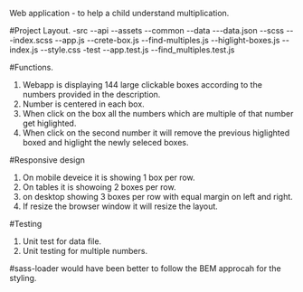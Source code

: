 Web application - to help a child understand multiplication.

#Project Layout.
-src
--api
--assets
--common
--data
---data.json
--scss
---index.scss
--app.js
--crete-box.js
--find-multiples.js
--higlight-boxes.js
--index.js
--style.css
-test
--app.test.js
--find_multiples.test.js

#Functions.

1. Webapp is displaying 144 large clickable boxes according to the numbers provided in the description.
2. Number is centered in each box.
3. When click on the box all the numbers which are multiple of that number get higlighted.
4. When click on the second number it will remove the previous higlighted boxed and higlight the newly seleced boxes.

#Responsive design

1. On mobile deveice it is showing 1 box per row.
2. On tables it is showoing 2 boxes per row.
3. on desktop showing 3 boxes per row with equal margin on left and right.
4. If resize the browser window it will resize the layout.

#Testing

1. Unit test for data file.
2. Unit testing for multiple numbers.

#sass-loader would have been better to follow the BEM approcah for the styling.
